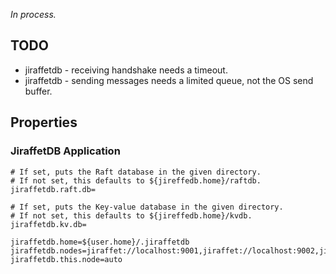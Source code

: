 *In process.*

## TODO

* jiraffetdb - receiving handshake needs a timeout.
* jiraffetdb - sending messages needs a limited queue, not the OS send buffer.


## Properties

### JiraffetDB Application

    # If set, puts the Raft database in the given directory.
    # If not set, this defaults to ${jireffedb.home}/raftdb.
    jiraffetdb.raft.db=
     
    # If set, puts the Key-value database in the given directory.
    # If not set, this defaults to ${jireffedb.home}/kvdb.
    jiraffetdb.kv.db=
     
    jiraffetdb.home=${user.home}/.jiraffetdb
    jiraffetdb.nodes=jiraffet://localhost:9001,jiraffet://localhost:9002,jiraffet://localhost:9003,jiraffet://localhost:9004,jiraffet://localhost:9005
    jiraffetdb.this.node=auto
